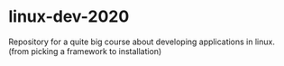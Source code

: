 # linux-dev-2020
Repository for a quite big course about developing applications in linux. (from picking a framework to installation)
